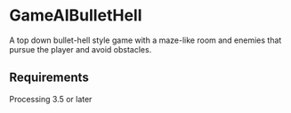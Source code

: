 # GameAIBulletHell

A top down bullet-hell style game with a maze-like room and enemies that pursue the player and avoid obstacles.

## Requirements

Processing 3.5 or later
